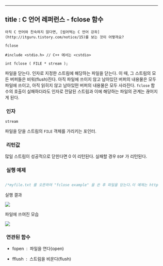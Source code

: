 ----------------
title : C 언어 레퍼런스 - fclose 함수
--------------



```warning
아직 C 언어와 친숙하지 않다면, [씹어먹는 C 언어 강좌](http://itguru.tistory.com/notice/15)를 보는 것이 어떻까요?

```

`fclose`



```info
#include <stdio.h> // C++ 에서는 <cstdio>

int fclose ( FILE * stream );

```

파일을 닫는다.
인자로 지정한 스트림에 해당하는 파일을 닫는다.
이 때, 그 스트림의 모든 버퍼들은 비워(flush)진다. 아직 파일에 쓰이지 않고 남아있던 버퍼의 내용물은 모두 파일에 쓰이고, 아직 읽히지 않고 남아있떤 버퍼의 내용물은 모두 사라진다.
`fclose` 함수의 호출이 실패하더라도 인자로 전달된 스트림과 이에 해당하는 파일의 관계는 끊어지게 된다.



###  인자




`stream`

파일을 닫을 스트림의 `FILE` 객체를 가리키는 포인터.



###  리턴값




많일 스트림이 성공적으로 닫힌다면 0 이 리턴된다.
실패할 경우 `EOF` 가 리턴된다.



###  실행 예제




```cpp

/*myfile.txt 를 오픈하여 "fclose example" 을 쓴 후 파일을 닫는다.이 예제는 http://www.cplusplus.com/reference/clibrary/cstdio/fclose/에서 가져왔습니다.*/#include <stdio.h>int main (){    FILE * pFile;    pFile = fopen ("myfile.txt","wt");    fprintf (pFile, "fclose example");    fclose (pFile);    return 0;}
```

실행 결과


![](http://img1.daumcdn.net/thumb/R1920x0/?fname=http%3A%2F%2Fcfile23.uf.tistory.com%2Fimage%2F192A9D1F4B702E01249504)

파일에 쓰여진 모습


![](http://img1.daumcdn.net/thumb/R1920x0/?fname=http%3A%2F%2Fcfile4.uf.tistory.com%2Fimage%2F127B681F4B702E017E42DF)





###  연관된 함수




* fopen  :  파일을 연다(open)

* fflush  :  스트림을 비운다(flush)





